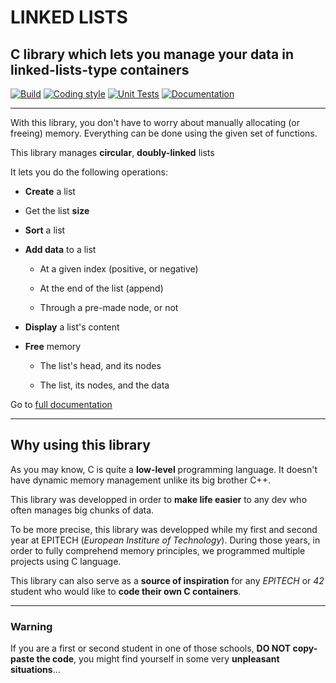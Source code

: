 # LINKED LISTS

## C library which lets you manage your data in linked-lists-type containers

[![Build](https://github.com/Arthi-chaud/LinkedLists/actions/workflows/build.yml/badge.svg)](https://github.com/Arthi-chaud/LinkedLists/actions/workflows/build.yml)
[![Coding style](https://github.com/Arthi-chaud/LinkedLists/actions/workflows/coding_style.yml/badge.svg)](https://github.com/Arthi-chaud/LinkedLists/actions/workflows/coding_style.yml)
[![Unit Tests](https://github.com/Arthi-chaud/LinkedLists/actions/workflows/unit_tests.yml/badge.svg)](https://github.com/Arthi-chaud/LinkedLists/actions/workflows/unit_tests.yml)
[![Documentation](https://github.com/Arthi-chaud/LinkedLists/actions/workflows/documentation.yml/badge.svg)](https://github.com/Arthi-chaud/LinkedLists/actions/workflows/documentation.yml)

___

With this library, you don't have to worry about manually allocating (or freeing) memory. Everything can be done using the given set of functions.

This library manages **circular**, **doubly-linked** lists

It lets you do the following operations:

- **Create** a list

- Get the list **size**

- **Sort** a list

- **Add data** to a list

  - At a given index (positive, or negative)

  - At the end of the list (append)

  - Through a pre-made node, or not

- **Display** a list's content

- **Free** memory

  - The list's head, and its nodes

  - The list, its nodes, and the data

Go to [full documentation](https://arthi-chaud.github.io/LinkedLists/)
___

## Why using this library

As you may know, C is quite a **low-level** programming language. It doesn't have dynamic memory management unlike its big brother C++.

This library was developped in order to **make life easier** to any dev who often manages big chunks of data.

To be more precise, this library was developped while my first and second year at EPITECH (_European Institure of Technology_). During those years, in order to fully comprehend memory principles, we programmed multiple projects using C language.

This library can also serve as a **source of inspiration** for any _EPITECH_ or _42_ student who would like to **code their own C containers**.

____

### Warning

If you are a first or second student in one of those schools, **DO NOT copy-paste the code**, you might find yourself in some very **unpleasant situations**...
